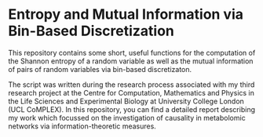 # Entropy and Mutual Information via Bin-Based Discretization

This repository contains some short, useful functions for the computation of the Shannon entropy of a random variable as well as the mutual information of pairs of random variables via bin-based discretizaton.

The script was written during the research process associated with my third research project at the Centre for Computation, Mathematics and Physics in the Life Sciences and Experimental Biology at University College London (UCL CoMPLEX). In this repository, you can find a detailed report describing my work which focussed on the investigation of causality in metabolomic networks via information-theoretic measures.
